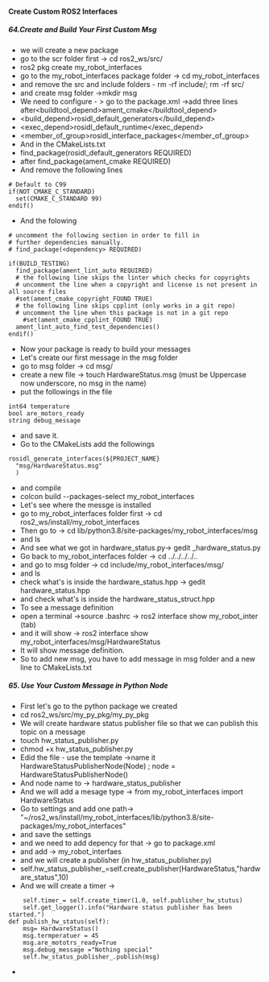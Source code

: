 <H4>Create Custom ROS2 Interfaces</H4>
<H5>64.Create and Build Your First Custom Msg</H5>

- we will create a new package
- go to the scr folder first -> cd ros2_ws/src/
- ros2 pkg create my_robot_interfaces
- go to the my_robot_interfaces package folder -> cd my_robot_interfaces
- and remove the src and include folders - rm -rf include/; rm -rf src/
- and create msg folder ->mkdir msg
- We need to configure - > go to the package.xml ->add three lines after<buildtool_depend>ament_cmake</buildtool_depend>
-  <build_depend>rosidl_default_generators</build_depend>
- <exec_depend>rosidl_default_runtime</exec_depend>
- <member_of_group>rosidl_interface_packages</member_of_group>
- And in the CMakeLists.txt
- find_package(rosidl_default_generators REQUIRED)
- after find_package(ament_cmake REQUIRED)
- And remove the following lines
```
# Default to C99
if(NOT CMAKE_C_STANDARD)
  set(CMAKE_C_STANDARD 99)
endif()
```
- And the folowing
```
# uncomment the following section in order to fill in
# further dependencies manually.
# find_package(<dependency> REQUIRED)

if(BUILD_TESTING)
  find_package(ament_lint_auto REQUIRED)
  # the following line skips the linter which checks for copyrights
  # uncomment the line when a copyright and license is not present in all source files
  #set(ament_cmake_copyright_FOUND TRUE)
  # the following line skips cpplint (only works in a git repo)
  # uncomment the line when this package is not in a git repo
    #set(ament_cmake_cpplint_FOUND TRUE)
  ament_lint_auto_find_test_dependencies()
endif()
```

- Now your package is ready to build your messages
- Let's create our first message in the msg folder
- go to msg folder -> cd msg/
- create a new file -> touch HardwareStatus.msg (must be Uppercase now underscore, no msg in the name)
- put the followings in the file
```
int64 temperature
bool are_motors_ready
string debug_message
```
- and save it.
- Go to the CMakeLists add the followings
```
rosidl_generate_interfaces(${PROJECT_NAME}
  "msg/HardwareStatus.msg"
  )
```
- and compile
- colcon build --packages-select my_robot_interfaces
- Let's see where the messge is installed
- go to my_robot_interfaces folder first -> cd ros2_ws/install/my_robot_interfaces
- Then go to -> cd lib/python3.8/site-packages/my_robot_interfaces/msg
- and ls
- And see what we got in hardware_status.py-> gedit _hardware_status.py
- Go back to my_robot_interfaces folder -> cd ../../../../..
- and go to msg folder -> cd include/my_robot_interfaces/msg/
- and ls
- check what's is inside the hardware_status.hpp -> gedit hardware_status.hpp
- and check what's is inside the hardware_status_struct.hpp
- To see a message definition
- open a terminal ->source .bashrc -> ros2 interface show my_robot_inter (tab)
- and it will show -> ros2 interface show my_robot_interfaces/msg/HardwareStatus
- It will show message definition.
- So to add new msg, you have to add message in msg folder and a new line to CMakeLists.txt
<H5>65. Use Your Custom Message in Python Node</H5>

- First let's go to the python package we created
- cd ros2_ws/src/my_py_pkg/my_py_pkg
- We will create hardware status publisher file so that we can publish this topic on a message
- touch hw_status_publisher.py
- chmod +x hw_status_publisher.py
- Edid the file - use the template ->name it HardwareStatusPublisherNode(Node) ; node = HardwareStatusPublisherNode()
- And node name to -> hardware_status_publisher
- And we will add a mesage type  -> from my_robot_interfaces import HardwareStatus
- Go to settings and add one path-> "~/ros2_ws/install/my_robot_interfaces/lib/python3.8/site-packages/my_robot_interfaces"
- and save the settings
- and we need to add depency for that -> go to package.xml
- and add -> <depend>my_robot_interfaes</depend>
- and we will create a publisher (in hw_status_publisher.py)
- self.hw_status_publisher_=self.create_publisher(HardwareStatus,"hardware_status",10)
- And we will create a timer -> 
```
    self.timer_= self.create_timer(1.0, self.publisher_hw_stutus)
    self.get_logger().info("Hardware status publisher has been started.")
def publish_hw_status(self):
    msg= HardwareStatus()
    msg.termperatuer = 45
    msg.are_mototrs_ready=True
    msg.debug_message ="Nothing special"
    self.hw_status_publisher_.publish(msg)
```
- 
